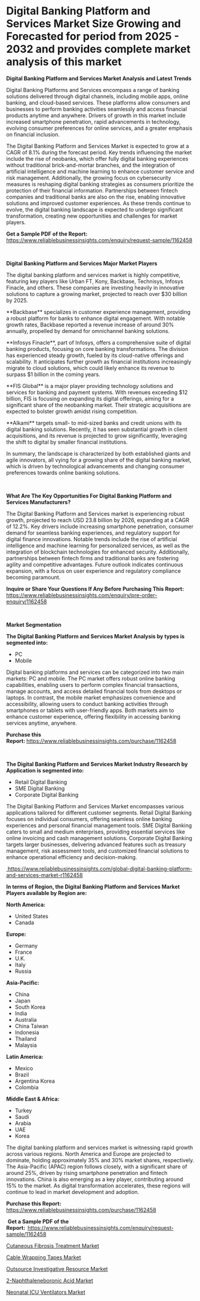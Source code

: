 <p><h1>Digital Banking Platform and Services Market Size Growing and Forecasted for period from 2025 - 2032 and provides complete market analysis of this market</h1></p><p><strong>Digital Banking Platform and Services Market Analysis and Latest Trends</strong></p>
<p><p>Digital Banking Platforms and Services encompass a range of banking solutions delivered through digital channels, including mobile apps, online banking, and cloud-based services. These platforms allow consumers and businesses to perform banking activities seamlessly and access financial products anytime and anywhere. Drivers of growth in this market include increased smartphone penetration, rapid advancements in technology, evolving consumer preferences for online services, and a greater emphasis on financial inclusion.</p><p>The Digital Banking Platform and Services Market is expected to grow at a CAGR of 8.1% during the forecast period. Key trends influencing the market include the rise of neobanks, which offer fully digital banking experiences without traditional brick-and-mortar branches, and the integration of artificial intelligence and machine learning to enhance customer service and risk management. Additionally, the growing focus on cybersecurity measures is reshaping digital banking strategies as consumers prioritize the protection of their financial information. Partnerships between fintech companies and traditional banks are also on the rise, enabling innovative solutions and improved customer experiences. As these trends continue to evolve, the digital banking landscape is expected to undergo significant transformation, creating new opportunities and challenges for market players.</p></p>
<p><strong>Get a Sample PDF of the Report:&nbsp;</strong> <a href="https://www.reliablebusinessinsights.com/enquiry/request-sample/1162458?utm_campaign=39&utm_medium=2&utm_source=Github&utm_content=ia&utm_term=24032025&utm_id=digital-banking-platform-and-services">https://www.reliablebusinessinsights.com/enquiry/request-sample/1162458</a></p>
<p>&nbsp;</p>
<p><strong>Digital Banking Platform and Services Major Market Players</strong></p>
<p><p>The digital banking platform and services market is highly competitive, featuring key players like Urban FT, Kony, Backbase, Technisys, Infosys Finacle, and others. These companies are investing heavily in innovative solutions to capture a growing market, projected to reach over $30 billion by 2025.</p><p>**Backbase** specializes in customer experience management, providing a robust platform for banks to enhance digital engagement. With notable growth rates, Backbase reported a revenue increase of around 30% annually, propelled by demand for omnichannel banking solutions.</p><p>**Infosys Finacle**, part of Infosys, offers a comprehensive suite of digital banking products, focusing on core banking transformations. The division has experienced steady growth, fueled by its cloud-native offerings and scalability. It anticipates further growth as financial institutions increasingly migrate to cloud solutions, which could likely enhance its revenue to surpass $1 billion in the coming years.</p><p>**FIS Global** is a major player providing technology solutions and services for banking and payment systems. With revenues exceeding $12 billion, FIS is focusing on expanding its digital offerings, aiming for a significant share of the neobanking market. Their strategic acquisitions are expected to bolster growth amidst rising competition.</p><p>**Alkami** targets small- to mid-sized banks and credit unions with its digital banking solutions. Recently, it has seen substantial growth in client acquisitions, and its revenue is projected to grow significantly, leveraging the shift to digital by smaller financial institutions.</p><p>In summary, the landscape is characterized by both established giants and agile innovators, all vying for a growing share of the digital banking market, which is driven by technological advancements and changing consumer preferences towards online banking solutions.</p></p>
<p>&nbsp;</p>
<p><strong>What Are The Key Opportunities For Digital Banking Platform and Services Manufacturers?</strong></p>
<p><p>The Digital Banking Platform and Services market is experiencing robust growth, projected to reach USD 23.8 billion by 2026, expanding at a CAGR of 12.2%. Key drivers include increasing smartphone penetration, consumer demand for seamless banking experiences, and regulatory support for digital finance innovations. Notable trends include the rise of artificial intelligence and machine learning for personalized services, as well as the integration of blockchain technologies for enhanced security. Additionally, partnerships between fintech firms and traditional banks are fostering agility and competitive advantages. Future outlook indicates continuous expansion, with a focus on user experience and regulatory compliance becoming paramount.</p></p>
<p><strong>Inquire or Share Your Questions If Any Before Purchasing This Report:</strong> <a href="https://www.reliablebusinessinsights.com/enquiry/pre-order-enquiry/1162458?utm_campaign=39&utm_medium=2&utm_source=Github&utm_content=ia&utm_term=24032025&utm_id=digital-banking-platform-and-services">https://www.reliablebusinessinsights.com/enquiry/pre-order-enquiry/1162458</a></p>
<p>&nbsp;</p>
<p><strong>Market Segmentation</strong></p>
<p><strong>The Digital Banking Platform and Services Market Analysis by types is segmented into:</strong></p>
<p><ul><li>PC</li><li>Mobile</li></ul></p>
<p><p>Digital banking platforms and services can be categorized into two main markets: PC and mobile. The PC market offers robust online banking capabilities, enabling users to perform complex financial transactions, manage accounts, and access detailed financial tools from desktops or laptops. In contrast, the mobile market emphasizes convenience and accessibility, allowing users to conduct banking activities through smartphones or tablets with user-friendly apps. Both markets aim to enhance customer experience, offering flexibility in accessing banking services anytime, anywhere.</p></p>
<p><strong>Purchase this Report:&nbsp;</strong><a href="https://www.reliablebusinessinsights.com/purchase/1162458?utm_campaign=39&utm_medium=2&utm_source=Github&utm_content=ia&utm_term=24032025&utm_id=digital-banking-platform-and-services">https://www.reliablebusinessinsights.com/purchase/1162458</a></p>
<p>&nbsp;</p>
<p><strong>The Digital Banking Platform and Services Market Industry Research by Application is segmented into:</strong></p>
<p><ul><li>Retail Digital Banking</li><li>SME Digital Banking</li><li>Corporate Digital Banking</li></ul></p>
<p><p>The Digital Banking Platform and Services Market encompasses various applications tailored for different customer segments. Retail Digital Banking focuses on individual consumers, offering seamless online banking experiences and personal financial management tools. SME Digital Banking caters to small and medium enterprises, providing essential services like online invoicing and cash management solutions. Corporate Digital Banking targets larger businesses, delivering advanced features such as treasury management, risk assessment tools, and customized financial solutions to enhance operational efficiency and decision-making.</p></p>
<p><a href="https://www.reliablebusinessinsights.com/global-digital-banking-platform-and-services-market-r1162458?utm_campaign=39&utm_medium=2&utm_source=Github&utm_content=ia&utm_term=24032025&utm_id=digital-banking-platform-and-services">&nbsp;https://www.reliablebusinessinsights.com/global-digital-banking-platform-and-services-market-r1162458</a></p>
<p><strong>In terms of Region, the Digital Banking Platform and Services Market Players available by Region are:</strong></p>
<p>
    <p> <strong> North America: </strong>
        <ul>
            <li>United States</li>
            <li>Canada</li>
        </ul>
        </p> 
    <p> <strong> Europe: </strong>
        <ul>
            <li>Germany</li>
            <li>France</li>
            <li>U.K.</li>
            <li>Italy</li>
            <li>Russia</li>
        </ul>
        </p> 
    <p> <strong> Asia-Pacific: </strong>
        <ul>
            <li>China</li>
            <li>Japan</li>
            <li>South Korea</li>
            <li>India</li>
            <li>Australia</li>
            <li>China Taiwan</li>
            <li>Indonesia</li>
            <li>Thailand</li>
            <li>Malaysia</li>
        </ul>
        </p> 
    <p> <strong> Latin America: </strong>
        <ul>
            <li>Mexico</li>
            <li>Brazil</li>
            <li>Argentina Korea</li>
            <li>Colombia</li>
        </ul>
        </p> 
    <p> <strong> Middle East & Africa: </strong>
        <ul>
            <li>Turkey</li>
            <li>Saudi</li>
            <li>Arabia</li>
            <li>UAE</li>
            <li>Korea</li>
        </ul>
    </p>
    </p>
<p><p>The digital banking platform and services market is witnessing rapid growth across various regions. North America and Europe are projected to dominate, holding approximately 35% and 30% market shares, respectively. The Asia-Pacific (APAC) region follows closely, with a significant share of around 25%, driven by rising smartphone penetration and fintech innovations. China is also emerging as a key player, contributing around 15% to the market. As digital transformation accelerates, these regions will continue to lead in market development and adoption.</p></p>
<p><strong>Purchase this Report: </strong><a href="https://www.reliablebusinessinsights.com/purchase/1162458?utm_campaign=39&utm_medium=2&utm_source=Github&utm_content=ia&utm_term=24032025&utm_id=digital-banking-platform-and-services">https://www.reliablebusinessinsights.com/purchase/1162458</a></p>
<p>&nbsp;<strong>Get a Sample PDF of the Report:&nbsp;&nbsp;</strong><a href="https://www.reliablebusinessinsights.com/enquiry/request-sample/1162458?utm_campaign=39&utm_medium=2&utm_source=Github&utm_content=ia&utm_term=24032025&utm_id=digital-banking-platform-and-services">https://www.reliablebusinessinsights.com/enquiry/request-sample/1162458</a></p>
<p><strong></strong></p>
<p><p><a href="https://github.com/gauldvikerm6/Market-Research-Report-List-1/blob/main/cutaneous-fibrosis-treatment-market.md?utm_campaign=39&utm_medium=2&utm_source=Github&utm_content=ia&utm_term=24032025&utm_id=digital-banking-platform-and-services">Cutaneous Fibrosis Treatment Market</a></p><p><a href="https://github.com/ardgenoud/Market-Research-Report-List-1/blob/main/cable-wrapping-tapes-market.md?utm_campaign=39&utm_medium=2&utm_source=Github&utm_content=ia&utm_term=24032025&utm_id=digital-banking-platform-and-services">Cable Wrapping Tapes Market</a></p><p><a href="https://github.com/akitamegge65/Market-Research-Report-List-1/blob/main/outsource-investigative-resource-market.md?utm_campaign=39&utm_medium=2&utm_source=Github&utm_content=ia&utm_term=24032025&utm_id=digital-banking-platform-and-services">Outsource Investigative Resource Market</a></p><p><a href="https://github.com/cingozascard/Market-Research-Report-List-1/blob/main/2-naphthaleneboronic-acid-market.md?utm_campaign=39&utm_medium=2&utm_source=Github&utm_content=ia&utm_term=24032025&utm_id=digital-banking-platform-and-services">2-Naphthaleneboronic Acid Market</a></p><p><a href="https://github.com/benasjuettk3/Market-Research-Report-List-1/blob/main/neonatal-icu-ventilators-market.md?utm_campaign=39&utm_medium=2&utm_source=Github&utm_content=ia&utm_term=24032025&utm_id=digital-banking-platform-and-services">Neonatal ICU Ventilators Market</a></p></p>